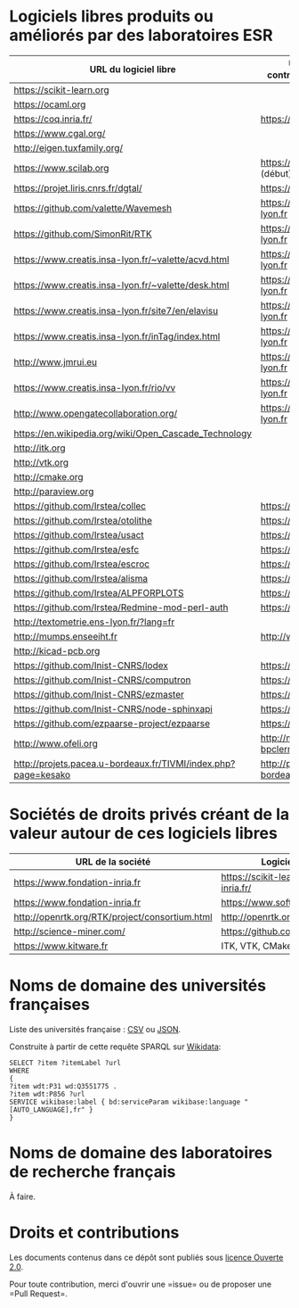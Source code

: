 # Logiciels libres produits ou améliorés par des laboratoires ESR

| URL du logiciel libre                                            | URL du labo contributeur principal         |
|------------------------------------------------------------------|--------------------------------------------|
| <https://scikit-learn.org>                                       |                                            |
| <https://ocaml.org>                                              |                                            |
| <https://coq.inria.fr/>                                          | <https://www.inria.fr/>                    |
| <https://www.cgal.org/>                                          |                                            |
| <http://eigen.tuxfamily.org/>                                    |                                            |
| <https://www.scilab.org>                                         | <https://www.inria.fr/> (début)            |
| <https://projet.liris.cnrs.fr/dgtal/>                            | <https://liris.cnrs.fr/>                   |
| <https://github.com/valette/Wavemesh>                            | <https://www.creatis.insa-lyon.fr>         |
| <https://github.com/SimonRit/RTK>                                | <https://www.creatis.insa-lyon.fr>         |
| <https://www.creatis.insa-lyon.fr/~valette/acvd.html>            | <https://www.creatis.insa-lyon.fr>         |
| <https://www.creatis.insa-lyon.fr/~valette/desk.html>            | <https://www.creatis.insa-lyon.fr>         |
| <https://www.creatis.insa-lyon.fr/site7/en/elavisu>              | <https://www.creatis.insa-lyon.fr>         |
| <https://www.creatis.insa-lyon.fr/inTag/index.html>              | <https://www.creatis.insa-lyon.fr>         |
| <http://www.jmrui.eu>                                            | <https://www.creatis.insa-lyon.fr>         |
| <https://www.creatis.insa-lyon.fr/rio/vv>                        | <https://www.creatis.insa-lyon.fr>         |
| <http://www.opengatecollaboration.org/>                          | <https://www.creatis.insa-lyon.fr>         |
| <https://en.wikipedia.org/wiki/Open_Cascade_Technology>          |                                            |
| <http://itk.org>                                                 |                                            |
| <http://vtk.org>                                                 |                                            |
| <http://cmake.org>                                               |                                            |
| <http://paraview.org>                                            |                                            |
| <https://github.com/Irstea/collec>                               | <https://www.irstea.fr>                    |
| <https://github.com/Irstea/otolithe>                             | <https://www.irstea.fr>                    |
| <https://github.com/Irstea/usact>                                | <https://www.irstea.fr>                    |
| <https://github.com/Irstea/esfc>                                 | <https://www.irstea.fr>                    |
| <https://github.com/Irstea/escroc>                               | <https://www.irstea.fr>                    |
| <https://github.com/Irstea/alisma>                               | <https://www.irstea.fr>                    |
| <https://github.com/Irstea/ALPFORPLOTS>                          | <https://www.irstea.fr>                    |
| <https://github.com/Irstea/Redmine-mod-perl-auth>                | <https://www.irstea.fr>                    |
| <http://textometrie.ens-lyon.fr/?lang=fr>                        |                                            |
| <http://mumps.enseeiht.fr>                                       | <http://www.enseeiht.fr>                   |
| <http://kicad-pcb.org>                                           |                                            |
| <https://github.com/Inist-CNRS/lodex>                            | <https://www.inist.fr/>                    |
| <https://github.com/Inist-CNRS/computron>                        | <https://www.inist.fr/>                    |
| <https://github.com/Inist-CNRS/ezmaster>                         | <https://www.inist.fr/>                    |
| <https://github.com/Inist-CNRS/node-sphinxapi>                   | <https://www.inist.fr/>                    |
| <https://github.com/ezpaarse-project/ezpaarse>                   | <https://www.inist.fr/>                    |
| <http://www.ofeli.org>                                           | <http://math.univ-bpclermont.fr>           |
| <http://projets.pacea.u-bordeaux.fr/TIVMI/index.php?page=kesako> | <http://projets.pacea.u-bordeaux.fr/TIVMI> |

# Sociétés de droits privés créant de la valeur autour de ces logiciels libres 

| URL de la société                                | Logiciels libres                           |
|--------------------------------------------------|--------------------------------------------|
| <https://www.fondation-inria.fr>                 | <https://scikit-learn.fondation-inria.fr/> |
| <https://www.fondation-inria.fr>                 | <https://www.softwareheritage.org/>        |
| <http://openrtk.org/RTK/project/consortium.html> | <http://openrtk.org>                       |
| <http://science-miner.com/>                      | <https://github.com/kermitt2/grobid>       |
| <https://www.kitware.fr>                         | ITK, VTK, CMake, Paraview                  |

# Noms de domaine des universités françaises

Liste des universités française : [CSV](universites-francaises.csv) ou [JSON](universites-francaises.json).

Construite à partir de cette requête SPARQL sur [Wikidata](https://query.wikidata.org/):

    SELECT ?item ?itemLabel ?url
    WHERE
    {
    ?item wdt:P31 wd:Q3551775 .
    ?item wdt:P856 ?url
    SERVICE wikibase:label { bd:serviceParam wikibase:language "[AUTO_LANGUAGE],fr" }
    }

# Noms de domaine des laboratoires de recherche français

À faire.

# Droits et contributions	

Les documents contenus dans ce dépôt sont publiés sous [licence Ouverte 2.0](LICENSE.txt).

Pour toute contribution, merci d'ouvrir une =issue= ou de proposer une
=Pull Request=.

